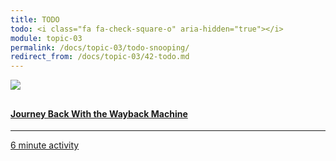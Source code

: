 ```yaml
---
title: TODO
todo: <i class="fa fa-check-square-o" aria-hidden="true"></i>
module: topic-03
permalink: /docs/topic-03/todo-snooping/
redirect_from: /docs/topic-03/42-todo.md
---
```


<div class="row text-center">
    <div class="col-lg-4">
        <div class="bs-component">
          <div class="list-group">
              <a href="https://archive.org/web/" target="_blank" class="list-group-item">
                <img src="../img/hw-icon-wayback.png" style="max-height: 100px; margin: auto; margin-bottom: 10px;" />
                  <h4 class="list-group-item-heading">Journey Back With the Wayback Machine</h4>
                  <hr>
                  <p class="list-group-item-text"><i class="fa fa-clock-o" aria-hidden="true"></i> 6 minute activity</p>
              </a>
            </div>
        </div>
    </div>
</div>
